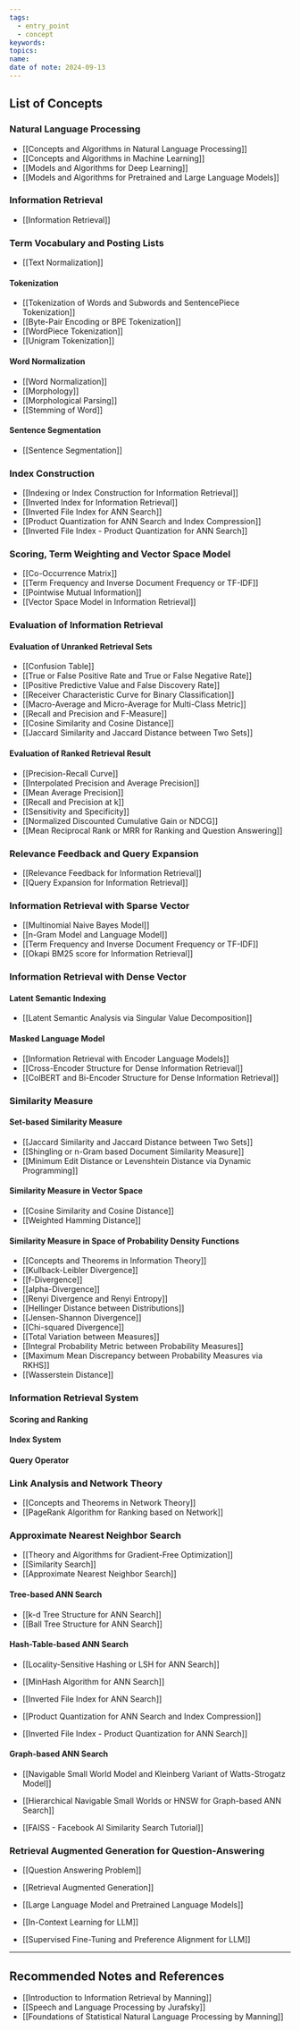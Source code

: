 ```yaml
---
tags:
  - entry_point
  - concept
keywords: 
topics: 
name: 
date of note: 2024-09-13
---
```


## List of Concepts

### Natural Language Processing

- [[Concepts and Algorithms in Natural Language Processing]]
- [[Concepts and Algorithms in Machine Learning]]
- [[Models and Algorithms for Deep Learning]]
- [[Models and Algorithms for Pretrained and Large Language Models]]


### Information Retrieval

- [[Information Retrieval]]

### Term Vocabulary and Posting Lists

- [[Text Normalization]]

#### Tokenization

- [[Tokenization of Words and Subwords and SentencePiece Tokenization]]
- [[Byte-Pair Encoding or BPE Tokenization]]
- [[WordPiece Tokenization]]
- [[Unigram Tokenization]]

#### Word Normalization

- [[Word Normalization]]
- [[Morphology]]
- [[Morphological Parsing]]
- [[Stemming of Word]]

#### Sentence Segmentation

- [[Sentence Segmentation]]


### Index Construction

- [[Indexing or Index Construction for Information Retrieval]]
- [[Inverted Index for Information Retrieval]]
- [[Inverted File Index for ANN Search]]
- [[Product Quantization for ANN Search and Index Compression]]
- [[Inverted File Index - Product Quantization for ANN Search]]

### Scoring, Term Weighting and Vector Space Model

- [[Co-Occurrence Matrix]]
- [[Term Frequency and Inverse Document Frequency or TF-IDF]]
- [[Pointwise Mutual Information]]
- [[Vector Space Model in Information Retrieval]]


### Evaluation of Information Retrieval

#### Evaluation of Unranked Retrieval Sets

- [[Confusion Table]]
- [[True or False Positive Rate and True or False Negative Rate]]
- [[Positive Predictive Value and False Discovery Rate]]
- [[Receiver Characteristic Curve for Binary Classification]]
- [[Macro-Average and Micro-Average for Multi-Class Metric]]
- [[Recall and Precision and F-Measure]]
- [[Cosine Similarity and Cosine Distance]]
- [[Jaccard Similarity and Jaccard Distance between Two Sets]]

#### Evaluation of Ranked Retrieval Result

- [[Precision-Recall Curve]]
- [[Interpolated Precision and Average Precision]]
- [[Mean Average Precision]]
- [[Recall and Precision at k]]
- [[Sensitivity and Specificity]]
- [[Normalized Discounted Cumulative Gain or NDCG]]
- [[Mean Reciprocal Rank or MRR for Ranking and Question Answering]]


### Relevance Feedback and Query Expansion

- [[Relevance Feedback for Information Retrieval]]
- [[Query Expansion for Information Retrieval]]


### Information Retrieval with Sparse Vector

- [[Multinomial Naive Bayes Model]]
- [[n-Gram Model and Language Model]]
- [[Term Frequency and Inverse Document Frequency or TF-IDF]]
- [[Okapi BM25 score for Information Retrieval]]


### Information Retrieval with Dense Vector

#### Latent Semantic Indexing

- [[Latent Semantic Analysis via Singular Value Decomposition]]

#### Masked Language Model

- [[Information Retrieval with Encoder Language Models]]
- [[Cross-Encoder Structure for Dense Information Retrieval]]
- [[ColBERT and Bi-Encoder Structure for Dense Information Retrieval]]


### Similarity Measure

#### Set-based Similarity Measure

- [[Jaccard Similarity and Jaccard Distance between Two Sets]]
- [[Shingling or n-Gram based Document Similarity Measure]]
- [[Minimum Edit Distance or Levenshtein Distance via Dynamic Programming]]

#### Similarity Measure in Vector Space

- [[Cosine Similarity and Cosine Distance]]
- [[Weighted Hamming Distance]]

#### Similarity Measure in Space of Probability Density Functions

- [[Concepts and Theorems in Information Theory]]
- [[Kullback-Leibler Divergence]]
- [[f-Divergence]]
- [[alpha-Divergence]]
- [[Renyi Divergence and Renyi Entropy]]
- [[Hellinger Distance between Distributions]]
- [[Jensen-Shannon Divergence]]
- [[Chi-squared Divergence]]
- [[Total Variation between Measures]]
- [[Integral Probability Metric between Probability Measures]]
- [[Maximum Mean Discrepancy between Probability Measures via RKHS]]
- [[Wasserstein Distance]]



### Information Retrieval System

#### Scoring and Ranking


#### Index System


#### Query Operator



### Link Analysis and Network Theory

- [[Concepts and Theorems in Network Theory]]
- [[PageRank Algorithm for Ranking based on Network]]


### Approximate Nearest Neighbor Search

- [[Theory and Algorithms for Gradient-Free Optimization]]
- [[Similarity Search]]
- [[Approximate Nearest Neighbor Search]]

#### Tree-based ANN Search

- [[k-d Tree Structure for ANN Search]]
- [[Ball Tree Structure for ANN Search]]

#### Hash-Table-based ANN Search

- [[Locality-Sensitive Hashing or LSH for ANN Search]]
- [[MinHash Algorithm for ANN Search]]

- [[Inverted File Index for ANN Search]]
- [[Product Quantization for ANN Search and Index Compression]]
- [[Inverted File Index - Product Quantization for ANN Search]]

#### Graph-based ANN Search

- [[Navigable Small World Model and Kleinberg Variant of Watts-Strogatz Model]]
- [[Hierarchical Navigable Small Worlds or HNSW for Graph-based ANN Search]]


- [[FAISS - Facebook AI Similarity Search Tutorial]]

### Retrieval Augmented Generation for Question-Answering

- [[Question Answering Problem]]
- [[Retrieval Augmented Generation]]

- [[Large Language Model and Pretrained Language Models]]
- [[In-Context Learning for LLM]]
- [[Supervised Fine-Tuning and Preference Alignment for LLM]]







-----------
##  Recommended Notes and References


- [[Introduction to Information Retrieval by Manning]]
- [[Speech and Language Processing by Jurafsky]]
- [[Foundations of Statistical Natural Language Processing by Manning]]